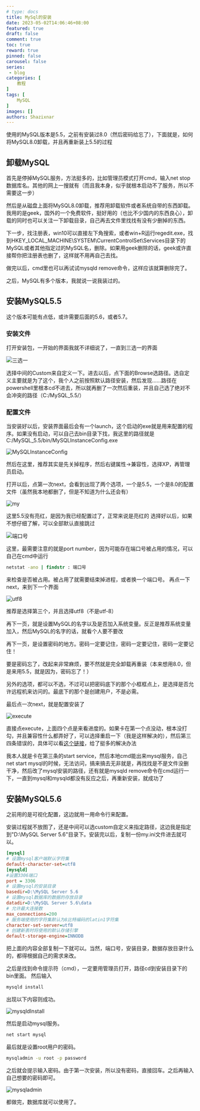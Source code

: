 ```yaml
---
# type: docs 
title: MySql的安装
date: 2023-05-02T14:06:46+08:00
featured: true
draft: false
comment: true
toc: true
reward: true
pinned: false
carousel: false
series:
 - blog
categories: [
    教程
]
tags: [
    MySQL
]
images: []
authors: Shazixnar
---
```


使用的MySQL版本是5.5，之前有安装过8.0（然后密码给忘了），下面就是，如何将MySQL8.0卸载，并且再重新装上5.5的过程

<!--more-->

## 卸载MySQL

首先是停掉MySQL服务，方法挺多的，比如管理员模式打开cmd，输入net stop 数据库名。其他的网上一搜就有（而且我本身，似乎就根本启动不了服务，所以不需要这一步）

然后是从磁盘上面将MySQL8.0卸载，推荐用卸载软件或者系统自带的东西卸载。我用的是geek，国外的一个免费软件，挺好用的（也比不少国内的东西良心），卸载的同时也可以关注一下卸载目录，自己再去文件里找找有没有少删掉的东西。

下一步，找注册表，win10可以直接左下角搜索，或者win+R运行regedit.exe，找到HKEY_LOCAL_MACHINE\SYSTEM\CurrentControlSet\Services目录下的MySQL或者其他指定过的MySQL名，删除。如果用geek删除的话，geek或许直接帮你把注册表也删了，这样就不用再自己去找。

做完以后，cmd里也可以再试试mysqld remove命令，这样应该就算删除完了。

之后，MySQL有多个版本，我就说一说我装过的。

## 安装MySQL5.5

这个版本可能有点低，或许需要后面的5.6，或者5.7。

### 安装文件

打开安装包，一开始的界面我就不详细说了，一直到三选一的界面

![三选一](/images/MySql的安装/三选一.jpg)

选择中间的Custom来自定义一下。进去以后，点下面的Browse选路径。选自定义主要就是为了这个，我个人之前按照默认路径安装，然后发现......路径在powershell里根本cd不进去，所以就再删了一次然后重装，并且自己选了绝对不会冲突的路径（C:/MySQL_5.5/）

### 配置文件

当安装好以后，安装界面最后会有一个launch，这个启动的exe就是用来配置的程序。如果没有启动，可以自己去bin目录下找，我这里的路径就是C:/MySQL_5.5/bin/MySQLInstanceConfig.exe

![MySQLInstanceConfig](/images/MySql的安装/MySQLInstanceConfig.jpg)

然后在这里，推荐其实是先关掉程序，然后右键属性→兼容性，选择XP，再管理员启动。

打开以后，点第一次next，会看到出现了两个选项，一个是5.5，一个是8.0的配置文件（虽然我本地都删了，但是不知道为什么还会有）

![my](/images/MySql的安装/my.jpg)

这里5.5没有亮红，是因为我已经配置过了，正常来说是亮红的
选择好以后，如果不想仔细了解，可以全部默认直接跳过

![端口号](/images/MySql的安装/端口号.jpg)

这里，最需要注意的就是port number，因为可能存在端口号被占用的情况，可以自己在cmd中运行

```cmd
netstat -ano | findstr : 端口号
```

来检查是否被占用。被占用了就需要结束掉进程，或者换一个端口号。
再点一下next，来到下一个界面

![utf8](/images/MySql的安装/utf8.jpg)

推荐是选择第三个，并且选择utf8（不是utf-8）

再下一页，就是设置MySQL的名字以及是否加入系统变量。反正是推荐系统变量加入，然后MySQL的名字的话，就看个人要不要改

再下一页，是设置密码的地方。密码一定要记住，密码一定要记住，密码一定要记住！

要是密码忘了，改起来非常麻烦，要不然就是完全卸载再重装（本来想用8.0，但是来用5.5，就是因为，密码忘了！）

另外的选项，都可以不选，不过可以把密码底下的那个小框框点上，是选择是否允许远程机来访问的。最底下的那个是创建用户，不是必需。

最后点一次next，就是配置安装了

![execute](/images/MySql的安装/execute.jpg)

直接点execute，上面四个点是来看进度的。如果卡在第一个点没动，根本没打勾，并且兼容性什么都弄好了，可以选择重启一下（我是这样解决的），然后第三四条错误的，具体可以看[这个链接](https://blog.csdn.net/m0_67394002/article/details/124322134?utm_medium=distribute.pc_relevant.none-task-blog-2~default~baidujs_baidulandingword~default-0-124322134-blog-78433177.235^v32^pc_relevant_default_base3&spm=1001.2101.3001.4242.1&utm_relevant_index=3)，给了挺多的解决办法

我本人就是卡在第三条的start service，然后本地cmd能出来mysql服务，自己net start mysql的时候，无法访问，搞来搞去无非就是，再找找是不是文件没删干净，然后改了mysql安装的路径，还有就是mysqld remove命令在cmd运行一下，一直到mysql和mysqld都没有反应之后，再重新安装，就成功了

## 安装MySQL5.6

之前用的是可视化配置，这边就用一用命令行来配置。

安装过程就不放图了，还是中间可以选custom自定义来指定路径，这边我是指定到"D:\MySQL Server 5.6"目录下。安装完以后，复制一份my.ini文件进去就可以。

```my.ini
[mysql]
# 设置mysql客户端默认字符集
default-character-set=utf8 
[mysqld]
#设置3306端口
port = 3306 
# 设置mysql的安装目录
basedir=D:\MySQL Server 5.6
# 设置mysql数据库的数据的存放目录
datadir=D:\MySQL Server 5.6\data
# 允许最大连接数
max_connections=200
# 服务端使用的字符集默认为8比特编码的latin1字符集
character-set-server=utf8
# 创建新表时将使用的默认存储引擎
default-storage-engine=INNODB 
```

把上面的内容全部复制一下就可以。当然，端口号，安装目录，数据存放目录什么的，都得根据自己的需求来改。

之后是找到命令提示符（cmd），一定要用管理员打开，路径cd到安装目录下的bin里面。
然后输入

```cmd
mysqld install
```

出现以下内容则成功。

![mysqldInstall](/images/MySql的安装/mysqldInstall.jpg)

然后是启动mysql服务。

```cmd
net start mysql
```

最后就是设置root用户的密码。

```cmd
mysqladmin -u root -p password
```

之后就会提示输入密码。由于第一次安装，所以没有密码，直接回车。之后再输入自己想要的密码即可。

![mysqladmin](/images/MySql的安装/mysqladmin.jpg)

都做完，数据库就可以使用了。

